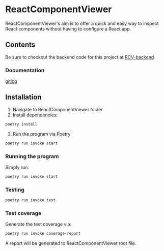 # ReactComponentViewer

ReactComponentViewer's aim is to offer a quick and easy way to inspect React components without having to configure a React app.
## Contents

Be sure to checkout the backend code for this project at [RCV-backend](https://github.com/ni-eminen/RCV-backend)

### Documentation</br>

[gitlog](https://github.com/ni-eminen/ReactComponentViewer/blob/main/documentation/gitlog.txt)</br>

## Installation

1.  Navigate to ReactComponentViewer folder
2.  Install dependencies:

```bash
poetry install
```

3.  Run the program via Poetry

```bash
poetry run invoke start
```

	
### Running the program
Simply run:
```bash
poetry run invoke start
```
### Testing
```bash
poetry run invoke test
```
### Test coverage
Generate the test coverage via:
```bash
poetry run invoke coverage-report
```
A report will be generated to ReactComponentViewer root file.